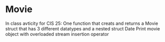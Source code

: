 # Movie

In class avticity for CIS 25:
One function that creats and returns a Movie struct that has 3 different datatypes and a nested struct Date
Print movie object with overloaded stream insertion operator
